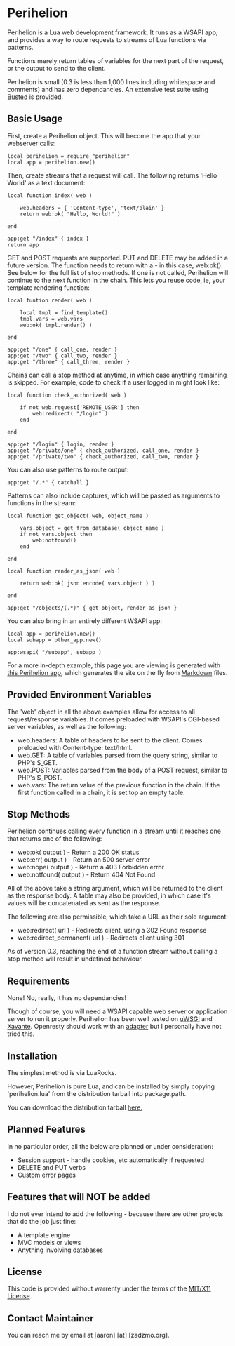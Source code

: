 Perihelion
==========

Perihelion is a Lua web development framework. It runs as a WSAPI
app, and provides a way to route requests to streams of Lua functions
via patterns.

Functions merely return tables of variables for the next part of the
request, or the output to send to the client.

Perihelion is small (0.3 is less than 1,000 lines including whitespace
and comments) and has zero dependancies. An extensive test suite using
[Busted](http://olivinelabs.com/busted/) is provided.


Basic Usage
-----------

First, create a Perihelion object. This will become the app that your
webserver calls:

	local perihelion = require "perihelion"
	local app = perihelion.new()
	
	
Then, create streams that a request will call. The following returns
'Hello World' as a text document:

	local function index( web )
	
		web.headers = { 'Content-type', 'text/plain' }
		return web:ok( "Hello, World!" )
	
	end

	app:get "/index" { index }
	return app
	
GET and POST requests are supported. PUT and DELETE may be added in a 
future version. The function needs to return with a - in this case, 
web:ok(). See below for the full list of stop methods. If one is not 
called, Perihelion will continue to the next function in the chain. 
This lets you reuse code, ie, your template rendering function:

	local funtion render( web )
	
		local tmpl = find_template()
		tmpl.vars = web.vars
		web:ok( tmpl.render() )
	
	end
	
	app:get "/one" { call_one, render }
	app:get "/two" { call_two, render }
	app:get "/three" { call_three, render }
	
	
Chains can call a stop method at anytime, in which case anything
remaining is skipped. For example, code to check if a user logged in
might look like:

	local function check_authorized( web )
	
		if not web.request['REMOTE_USER'] then
			web:redirect( "/login" )
		end
	
	end

	app:get "/login" { login, render }
	app:get "/private/one" { check_authorized, call_one, render }
	app:get "/private/two" { check_authorized, call_two, render }



You can also use patterns to route output:

	app:get "/.*" { catchall }
	
	
Patterns can also include captures, which will be passed as arguments
to functions in the stream:

	local function get_object( web, object_name )
	
		vars.object = get_from_database( object_name )
		if not vars.object then
			web:notfound()
		end
	
	end
	
	local function render_as_json( web )
	
		return web:ok( json.encode( vars.object ) )
	
	end

	app:get "/objects/(.*)" { get_object, render_as_json }


You can also bring in an entirely different WSAPI app:

	local app = perihelion.new()
	local subapp = other_app.new()
	
	app:wsapi( "/subapp", subapp )



For a more in-depth example, this page you are viewing is generated 
with [this Perihelion app](/code/perihelion/examples/markdowner.lua), 
which generates the site on the fly from 
[Markdown](https://daringfireball.net/projects/markdown/) files.


Provided Environment Variables
------------------------------

The 'web' object in all the above examples allow for access to
all request/response variables. It comes preloaded with WSAPI's
CGI-based server variables, as well as the following:

  * web.headers: A table of headers to be sent to the client. Comes 
  	preloaded with Content-type: text/html.
  * web.GET: A table of variables parsed from the query string, similar 
  	to PHP's $_GET.
  * web.POST: Variables parsed from the body of a POST request, similar 
  	to PHP's $_POST.
  * web.vars: The return value of the previous function in the chain. 
  	If the first function called in a chain, it is set top an empty table.


Stop Methods
------------

Perihelion continues calling every function in a stream until it
reaches one that returns one of the following:

  * web:ok( output ) - Return a 200 OK status
  * web:err( output ) - Return an 500 server error
  * web:nope( output ) - Return a 403 Forbidden error
  * web:notfound( output ) - Return 404 Not Found
  
All of the above take a string argument, which will be returned to the 
client as the response body. A table may also be provided, in which 
case it's values will be concatenated as sent as the response.

The following are also permissible, which take a URL as their sole
argument:
  
  * web:redirect( url ) - Redirects client, using a 302 Found response
  * web:redirect_permanent( url ) - Redirects client using 301

As of version 0.3, reaching the end of a function stream without calling
a stop method will result in undefined behaviour.


Requirements
------------

None! No, really, it has no dependancies!

Though of course, you will need a WSAPI capable web server or 
application server to run it properly. Perihelion has been well tested 
on [uWSGI](https://uwsgi-docs.readthedocs.io/en/latest/) and 
[Xavante](https://keplerproject.github.io/xavante/). Openresty should 
work with an [adapter](https://github.com/ignacio/wsapi-openresty) but 
I personally have not tried this.
  

Installation
------------

The simplest method is via LuaRocks.

However, Perihelion is pure Lua, and can be installed by simply
copying 'perihelion.lua' from the distribution tarball into 
package.path.

You can download the distribution tarball 
[here.](https://zadzmo.org/code/perihelion/downloads/)


Planned Features 
----------------

In no particular order, all the below are planned or under 
consideration:

  * Session support - handle cookies, etc automatically if requested
  * DELETE and PUT verbs
  * Custom error pages
  
  
Features that will NOT be added
-------------------------------

I do not ever intend to add the following - because there are other
projects that do the job just fine:

 * A template engine
 * MVC models or views
 * Anything involving databases
  
  
License
-------

This code is provided without warrenty under the terms of the
[MIT/X11 License](http://opensource.org/licenses/MIT).
    
    
Contact Maintainer
------------------

You can reach me by email at [aaron] [at] [zadzmo.org]. 
